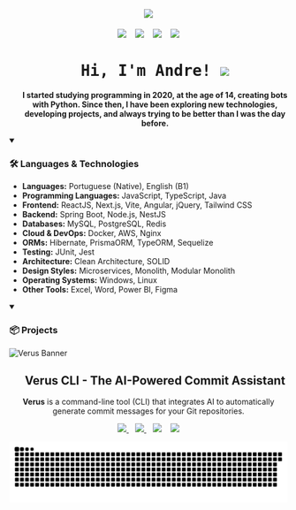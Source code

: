 <div align="center">
  <img src="https://github.com/user-attachments/assets/4e95fade-a458-4b8a-aa42-1a8d7afd2fb3"/>
</div>

<br/>

<div id="toc" align="center">
  <img src="https://api.visitorbadge.io/api/VisitorHit?user=euandresimoes&repo=github-visitors-badge&label=%F0%9F%91%80%20VISITORS&countColor=%23F3F8FF&labelColor=black"  />
  &nbsp;&nbsp;
  <img src="https://img.shields.io/github/followers/euandresimoes?style=for-the-badge&label=%F0%9F%91%A5%20Followers&labelColor=black&color=%23E26EE5" />
  &nbsp;&nbsp;
  <img src="https://img.shields.io/badge/dynamic/json?label=%F0%9F%93%A6%20REPOSITORIES&labelColor=black&color=%237E30E1&style=for-the-badge&query=public_repos&url=https://api.github.com/users/euandresimoes" />
  &nbsp;&nbsp;
  <img src="https://img.shields.io/github/stars/euandresimoes?style=for-the-badge&label=%E2%AD%90%20Stars&labelColor=black&color=%2349108B" />
  
  <ul style="list-style: none">
    <summary>
      <h1>
        <samp>Hi, I'm
          <b>Andre!</b>
        </samp>
        <img src="https://media.giphy.com/media/hvRJCLFzcasrR4ia7z/giphy.gif" width="28">
      </h1>
      <p align="center">
        <strong>I started studying programming in 2020, at the age of 14, creating bots with Python. Since then, I have been exploring new technologies, developing projects, and always trying to be better than I was the day before.</strong>
      </p>
    </summary>
  </ul>
</div>

<details open>
  <summary><h3>🛠️ <strong>Languages & Technologies</strong></h3></summary>

  - **Languages:** Portuguese (Native), English (B1)  
  - **Programming Languages:** JavaScript, TypeScript, Java  
  - **Frontend:** ReactJS, Next.js, Vite, Angular, jQuery, Tailwind CSS  
  - **Backend:** Spring Boot, Node.js, NestJS
  - **Databases:** MySQL, PostgreSQL, Redis
  - **Cloud & DevOps:** Docker, AWS, Nginx 
  - **ORMs:** Hibernate, PrismaORM, TypeORM, Sequelize
  - **Testing:** JUnit, Jest
  - **Architecture:** Clean Architecture, SOLID
  - **Design Styles:** Microservices, Monolith, Modular Monolith
  - **Operating Systems:** Windows, Linux
  - **Other Tools:** Excel, Word, Power BI, Figma
</details>

<details open>
  <summary><h3>📦 <strong>Projects</strong></h3></summary>

  <!--- Verus Project -->
  ![Verus Banner](https://github.com/user-attachments/assets/5173589a-5dd8-4fd4-9536-7e039365acae)
  <div id="toc" align="center">
  <ul style="list-style: none">
      <summary>
        <h2>
          Verus CLI - The AI-Powered Commit Assistant
        </h2>
      </summary>
    </ul>
  </div>
  <p align="center">
    <strong>Verus</strong> is a command-line tool (CLI) that integrates AI to automatically generate commit messages for your Git repositories.
  </p>
  <p align="center">
    <a href="https://github.com/euandresimoes/verus">
      <img src="https://img.shields.io/badge/🐈‍⬛-REPO-FFE162?style=for-the-badge&labelColor=000000"/>
    </a>
    &nbsp;&nbsp;
    <a href="https://www.npmjs.com/package/verus-cli">
      <img src="https://img.shields.io/npm/v/verus-cli?label=%F0%9F%93%A6+NPM&labelColor=black&color=%233F0071&style=for-the-badge"/>
    </a>
    &nbsp;&nbsp;
    <img src="https://img.shields.io/github/stars/euandresimoes/verus?style=for-the-badge&label=%E2%AD%90%20STARS&labelColor=black&color=%23FB2576"/>
    &nbsp;&nbsp;
    <img src="https://img.shields.io/github/repo-size/euandresimoes/verus?style=for-the-badge&label=%F0%9F%9B%A0%EF%B8%8F%20SIZE&labelColor=black&color=%23332FD0"/>
  </p>
</details>

<div align="center">
  <img src="https://github.com/euandresimoes/euandresimoes/blob/output/github-snake-dark.svg"/>
</div>
